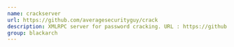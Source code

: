 ```yaml
---
name: crackserver
url: https://github.com/averagesecurityguy/crack
description: XMLRPC server for password cracking. URL : https://github.com/averagesecurityguy/crack Groups : blackarch blackarch-cracker
group: blackarch
---
```

